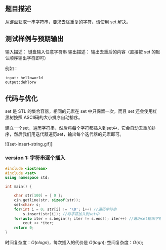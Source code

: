 ## 题目描述
从键盘获取一串字符串，要求去除重复的字符，请使用 set 解决。

## 测试样例与预期输出
输入描述：
键盘输入任意字符串
输出描述：
输出去重后的内容（直接按 set 的默认顺序输出字符即可）

例如：
```
input: helloworld
output:dehlorw
```

## 代码与优化
set 是 STL 的集合容器，相同的元素在 set 中只保留一次，而且 set 还会使用红黑树按照 ASCⅡ码的大小排序自动排序。

建立一个set，遍历字符串，然后将每个字符都插入到set中，它会自动去重加排序，然后我们用迭代器遍历set，输出每个迭代器的元素即可。

![[set-insert-string.gif]]

### version 1: 字符串逐个插入
```cpp
#include <iostream>
#include <set>
using namespace std;

int main() {

	char str[100] = { 0 };
	cin.getline(str, sizeof(str));
    set<char> s;
    for(int i = 0; str[i] != '\0'; i++) //遍历字符串
        s.insert(str[i]); //将字符加入到set中
    for(auto iter = s.begin(); iter != s.end(); iter++) //遍历set输出字符
        cout << *iter;
	return 0;
}

```

时间复杂度：$O(nlogn)$，每次插入的代价是 $O(logn)$;
空间复杂度：$O(n)$;